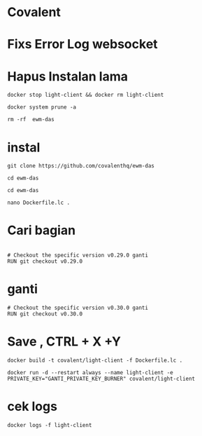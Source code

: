 # Covalent

# Fixs Error Log websocket


# Hapus Instalan lama
```
docker stop light-client && docker rm light-client
```

```
docker system prune -a
```


```
rm -rf  ewm-das
```
# instal
```
git clone https://github.com/covalenthq/ewm-das
```

```
cd ewm-das
```

```
cd ewm-das
```

```
nano Dockerfile.lc .
```
# Cari bagian 
```

# Checkout the specific version v0.29.0 ganti
RUN git checkout v0.29.0
```
# ganti
```
# Checkout the specific version v0.30.0 ganti
RUN git checkout v0.30.0
```
# Save , CTRL + X +Y

```
docker build -t covalent/light-client -f Dockerfile.lc .
```
```
docker run -d --restart always --name light-client -e PRIVATE_KEY="GANTI_PRIVATE_KEY_BURNER" covalent/light-client
```
# cek logs
```
docker logs -f light-client
```
